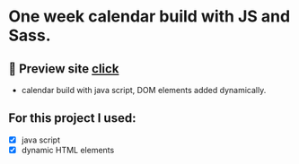 # One week calendar build with JS and Sass.

## 🎥 Preview site [click](https://ultran.github.io/JS_calendar/)

- calendar build with java script, DOM elements added dynamically.

## **For this project I used:**

- [x] java script
- [x] dynamic HTML elements
